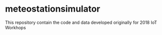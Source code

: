 # meteostationsimulator

This repository contain the code and data developed originally
for 2018 IoT Workhops


